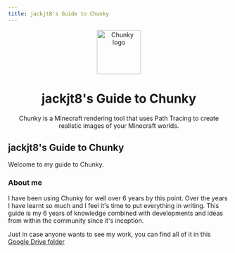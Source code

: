 ```yaml
---
title: jackjt8's Guide to Chunky
---
```


<p align="center">
  <a href="https://github.com/llbit/chunky" rel="noopener" target="_blank"><img width="100" src="https://raw.githubusercontent.com/llbit/chunky-docs/master/images/logo.png" alt="Chunky logo"></a>
</p>
<h1 align="center">jackjt8's Guide to Chunky </h1>
<div align="center">

Chunky is a Minecraft rendering tool that uses Path Tracing to create realistic images of your Minecraft worlds.

</div>

## jackjt8's Guide to Chunky 

Welcome to my guide to Chunky.

### About me

I have been using Chunky for well over 6 years by this point. Over the years I have learnt so much and I feel it's time to put everything in writing. This guide is my 6 years of knowledge combined with developments and ideas from within the community since it's inception.

Just in case anyone wants to see my work, you can find all of it in this [Google Drive folder](https://drive.google.com/drive/folders/0B_SPuj2L5KJSSmpwOVlFWlJtWE0?usp=sharing)